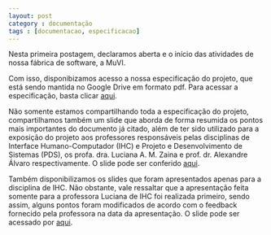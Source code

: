 ```yaml
---
layout: post
category : documentação
tags : [documentacao, especificacao]
---
```


Nesta primeira postagem, declaramos aberta e o início das atividades de nossa fábrica de software, a MuVI.

Com isso, disponibizamos acesso a nossa especificação do projeto, que está sendo mantida no Google Drive em formato pdf. Para acessar a especificação, basta clicar [aqui](https://drive.google.com/file/d/0BxvKzSsjNwjGSHUzcmEwd0JrOUE/view?usp=sharing).

Não somente estamos compartilhando toda a especificação do projeto, compartilhamos também um slide que aborda de forma resumida os pontos mais importantes do documento já citado, além de ter sido utilizado para a exposição do projeto aos professores responsáveis pelas disciplinas de Interface Humano-Computador (IHC) e Projeto e Desenvolvimento de Sistemas (PDS), os profa. dra. Luciana A. M. Zaina e prof. dr. Alexandre Álvaro respectivamente. O slide pode ser conferido [aqui](https://drive.google.com/file/d/0BxvKzSsjNwjGNkhBS0ZTYnZyWlE/view?usp=sharing).

Também disponibilizamos os slides que foram apresentados apenas para a disciplina de IHC. Não obstante, vale ressaltar que a apresentação feita somente para a professora Luciana de IHC foi realizada primeiro, sendo assim, alguns pontos foram modificados de acordo com o feedback fornecido pela professora na data da apresentação. O slide pode ser acessado por [aqui](https://drive.google.com/file/d/0BxvKzSsjNwjGWmJpamRYWUFxUTg/view?usp=sharing).
